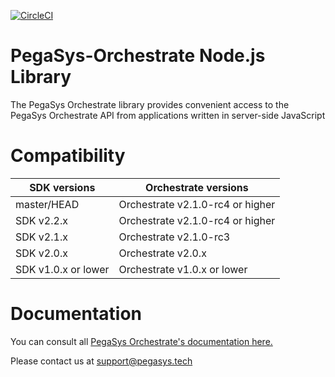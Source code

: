 [![CircleCI](https://circleci.com/gh/PegaSysEng/orchestrate-node.svg?style=svg&circle-token=b950a12c7c5f1ba8ae60273360c99d832301057a)](https://circleci.com/gh/PegaSysEng/orchestrate-node)

# PegaSys-Orchestrate Node.js Library

The PegaSys Orchestrate library provides convenient access to the PegaSys Orchestrate API from applications written in server-side JavaScript

# Compatibility

| SDK versions        | Orchestrate versions             |
| ------------------- | -------------------------------- |
| master/HEAD         | Orchestrate v2.1.0-rc4 or higher |
| SDK v2.2.x          | Orchestrate v2.1.0-rc4 or higher |
| SDK v2.1.x          | Orchestrate v2.1.0-rc3           |
| SDK v2.0.x          | Orchestrate v2.0.x               |
| SDK v1.0.x or lower | Orchestrate v1.0.x or lower      |

# Documentation

You can consult all [PegaSys Orchestrate's documentation here.](https://docs.orchestrate.pegasys.tech/)

Please contact us at support@pegasys.tech
